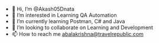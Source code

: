- 👋 Hi, I’m @Akash05Dnata
- 👀 I’m interested in Learning QA Automation
- 🌱 I’m currently learning Postman, C# and Java
- 💞️ I’m looking to collaborate on Learning and Development
- 📫 How to reach me abalakrishna@travelrepublic.com

<!---
Akash05Dnata/Akash05Dnata is a ✨ special ✨ repository because its `README.md` (this file) appears on your GitHub profile.
You can click the Preview link to take a look at your changes.
--->
